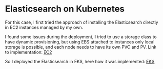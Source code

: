 # Elasticsearch on Kubernetes
For this case, I first tried the approach of installing the Elasticsearch directly in EC2 instances managed by my own.

I found some issues during the deployment, I tried to use a storage class to have dynamic provisioning, but using EBS attached to instances only local storage is possible, and each node needs to have its own PVC and PV. Link to implementation: [EC2](https://github.com/italosousap/es-k8s/tree/main/ec2-hosted)

So I deployed the Elasticsearch in EKS, here how it was implemented: [EKS](https://github.com/italosousap/es-k8s/tree/main/eks)
